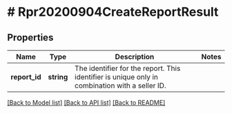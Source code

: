 # # Rpr20200904CreateReportResult

## Properties

Name | Type | Description | Notes
------------ | ------------- | ------------- | -------------
**report_id** | **string** | The identifier for the report. This identifier is unique only in combination with a seller ID. |

[[Back to Model list]](../../README.md#models) [[Back to API list]](../../README.md#endpoints) [[Back to README]](../../README.md)
